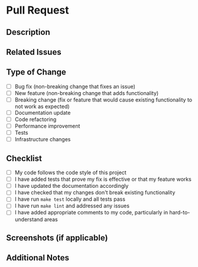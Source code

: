 # Pull Request

## Description
<!-- Provide a brief description of the changes introduced by this PR -->

## Related Issues
<!-- Reference any related issues using the format #issue_number -->

## Type of Change
<!-- Mark the appropriate option with an [x] -->
- [ ] Bug fix (non-breaking change that fixes an issue)
- [ ] New feature (non-breaking change that adds functionality)
- [ ] Breaking change (fix or feature that would cause existing functionality to not work as expected)
- [ ] Documentation update
- [ ] Code refactoring
- [ ] Performance improvement
- [ ] Tests
- [ ] Infrastructure changes

## Checklist
<!-- Mark completed items with an [x] -->
- [ ] My code follows the code style of this project
- [ ] I have added tests that prove my fix is effective or that my feature works
- [ ] I have updated the documentation accordingly
- [ ] I have checked that my changes don't break existing functionality
- [ ] I have run `make test` locally and all tests pass
- [ ] I have run `make lint` and addressed any issues
- [ ] I have added appropriate comments to my code, particularly in hard-to-understand areas

## Screenshots (if applicable)
<!-- Add screenshots to help explain your changes if relevant -->

## Additional Notes
<!-- Add any other information about the PR here --> 